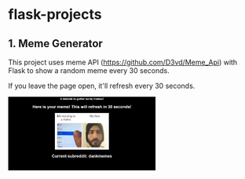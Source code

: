 # flask-projects

## 1. Meme Generator
This project uses meme API (https://github.com/D3vd/Meme_Api) with Flask to show a random meme every 30 seconds.

If you leave the page open, it'll refresh every 30 seconds.

<img src="https://github.com/omarmustafa130/flask-projects/blob/main/tests/MemeGeneratorTest.png" width="300" alt="Meme Generator">
